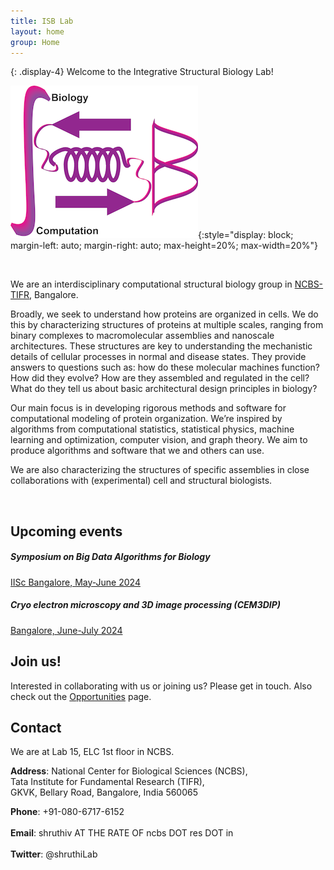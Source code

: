 ```yaml
---
title: ISB Lab
layout: home
group: Home
---
```


{: .display-4}
Welcome to the Integrative Structural Biology Lab!

![ISB lab logo](static/img/logos/isblabLogo.png){:style="display: block; margin-left: auto; margin-right: auto; max-height=20%; max-width=20%"}

<br>

We are an interdisciplinary computational structural biology group in [NCBS-TIFR](https://www.ncbs.res.in/), Bangalore.

<p class="text-justify">
Broadly, we seek to understand how proteins are organized in cells. We do this by characterizing structures of proteins at multiple scales, ranging from binary complexes to macromolecular assemblies and nanoscale architectures. These structures are key to understanding the mechanistic details of cellular processes in normal and disease states. They provide answers to questions such as: how do these molecular machines function? How did they evolve? How are they assembled and regulated in the cell? What do they tell us about basic architectural design principles in biology?
</p>

<p class="text-justify">
Our main focus is in developing rigorous methods and software for computational modeling of protein organization. We’re inspired by algorithms from computational statistics, statistical physics, machine learning and optimization, computer vision, and graph theory. We aim to produce algorithms and software that we and others can use.

</p>

<p class="text-justify">
We are also characterizing the structures of specific assemblies in close collaborations with (experimental) cell and structural biologists.
</p> 


<br>

## Upcoming events 
<h5>Symposium on Big Data Algorithms for Biology</h5>
<a href = "https://www.bdbio.in/"> IISc Bangalore, May-June 2024 </a>

<h5>Cryo electron microscopy and 3D image processing (CEM3DIP) </h5>
<a href = "https://meetings.embo.org/event/24-cryo-em"> Bangalore, June-July 2024 </a>

<br>

## Join us!
Interested in collaborating with us or joining us? Please get in touch. Also check out the [Opportunities](/Opportunities) page.
<br>
## Contact

We are at Lab 15, ELC 1st floor in NCBS.

**Address**: National Center for Biological Sciences (NCBS),<br>
Tata Institute for Fundamental Research (TIFR),<br>
GKVK, Bellary Road, Bangalore, India 560065 <br>

**Phone**: +91-080-6717-6152 <br><br>
**Email**: shruthiv AT THE RATE OF ncbs DOT res DOT in <br><br>
**Twitter**: @shruthiLab <br><br>
